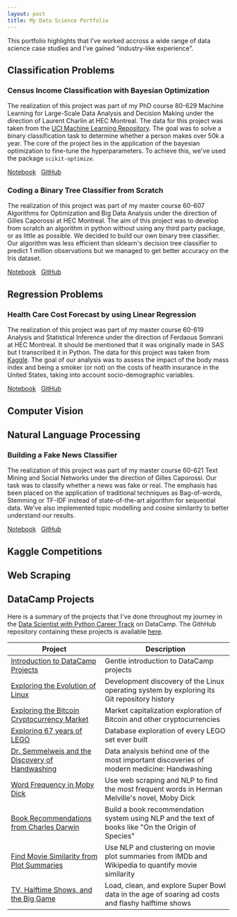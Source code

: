 ```yaml
---
layout: post
title: My Data Science Portfolio
---
```


This portfolio highlights that I’ve worked accross a wide range of data science case studies and I’ve gained “industry-like experience”.

## Classification Problems

### Census Income Classification with Bayesian Optimization

The realization of this project was part of my PhD course 80-629 Machine Learning for Large-Scale Data Analysis and Decision Making under the direction of Laurent Charlin at HEC Montreal. The data for this project was taken from the <a href="https://archive.ics.uci.edu/ml/datasets/census+income" target="_blank">UCI Machine Learning Repository</a>. The goal was to solve a binary classification task to determine whether a person makes over 50k a year. The core of the project lies in the application of the bayesian optimization  to fine-tune the hyperparameters. To achieve this, we've used the package `scikit-optimize`.

<a href="https://nbviewer.jupyter.org/github/florentfettu/Census-Income-Classification-With-Bayesian-Optimization/blob/master/Projet_final.ipynb" target="_blank">Notebook</a> &nbsp;
<a href="https://github.com/florentfettu/Census-Income-Classification-With-Bayesian-Optimization" target="_blank">GitHub</a>

### Coding a Binary Tree Classifier from Scratch

The realization of this project was part of my master course 60-607 Algorithms for Optimization and Big Data Analysis under the direction of Gilles Caporossi at HEC Montreal. The aim of this project was to develop from scratch an algorithm in python without using any third party package, or as little as possible. We decided to build our own binary tree classifier. Our algorithm was less efficient than sklearn's decision tree classifier to predict 1 million observations but we managed to get better accuracy on the Iris dataset.

<a href="https://nbviewer.jupyter.org/github/florentfettu/Binary-Tree-Classifier-From-Scratch/blob/master/arbre_decision_clean.ipynb" target="_blank">Notebook</a> &nbsp;
<a href="https://github.com/florentfettu/Binary-Tree-Classifier-From-Scratch" target="_blank">GitHub</a>

## Regression Problems

### Health Care Cost Forecast by using Linear Regression

The realization of this project was part of my master course 60-619 Analysis and Statistical Inference under the direction of Ferdaous Somrani at HEC Montreal. It should be mentioned that it was originally made in SAS but I transcribed it in Python. The data for this project was taken from <a href="https://www.kaggle.com/mirichoi0218/insurance" target="_blank">Kaggle</a>. The goal of our analysis was to assess the impact of the body mass index and being a smoker (or not) on the costs of health insurance in the United States, taking into account socio-demographic variables.

<a href="https://nbviewer.jupyter.org/github/florentfettu/Statistical-Inference-Analysis-Insurance/blob/master/Inference_project.ipynb" target="_blank">Notebook</a> &nbsp;
<a href="https://github.com/florentfettu/Statistical-Inference-Analysis-Insurance" target="_blank">GitHub</a>


## Computer Vision

## Natural Language Processing

### Building a Fake News Classifier

The realization of this project was part of my master course 60-621 Text Mining and Social Networks under the direction of Gilles Caporossi. Our task was to classify whether a news was fake or real. The emphasis has been placed on the application of traditional techniques as Bag-of-words, Stemming or TF-IDF instead of state-of-the-art algorithm for sequential data. We’ve also implemented topic modelling and cosine similarity to better understand our results.

<a href="https://nbviewer.jupyter.org/github/florentfettu/Building-A-Fake-News-Classifier/blob/master/code_final.ipynb" target="_blank">Notebook</a> &nbsp;
<a href="https://github.com/florentfettu/Building-A-Fake-News-Classifier" target="_blank">GitHub</a>

## Kaggle Competitions

## Web Scraping

## DataCamp Projects

Here is a summary of the projects that I've done throughout my journey in the <a href="https://www.datacamp.com/tracks/data-scientist-with-python" target="_blank">Data Scientist with Python Career Track</a> on DataCamp. The GithHub repository containing these projects is available <a href="https://github.com/florentfettu/DataCamp-Projects" target="_blank">here</a>. 

| Project | Description |
| ------------- | ------------- |
| <a href="https://nbviewer.jupyter.org/github/florentfettu/DataCamp-Projects/blob/master/Introduction%20to%20DataCamp%20Projects/notebook.ipynb" target="_blank">Introduction to DataCamp Projects </a> | Gentle introduction to DataCamp projects  |
| <a href="https://nbviewer.jupyter.org/github/florentfettu/DataCamp-Projects/blob/master/Exploring%20the%20Evolution%20of%20Linux/notebook.ipynb" target="_blank">Exploring the Evolution of Linux </a>  | Development discovery of the Linux operating system by exploring its Git repository history |
| <a href="https://nbviewer.jupyter.org/github/florentfettu/DataCamp-Projects/blob/master/Exploring%20the%20Bitcoin%20Cryptocurrency%20Market/notebook.ipynb" target="_blank">Exploring the Bitcoin Cryptocurrency Market </a> | Market capitalization exploration of Bitcoin and other cryptocurrencies |
| <a href="https://nbviewer.jupyter.org/github/florentfettu/DataCamp-Projects/blob/master/Exploring%2067%20years%20of%20LEGO/notebook.ipynb" target="_blank">Exploring 67 years of LEGO </a> | Database exploration of every LEGO set ever built |
| <a href="https://nbviewer.jupyter.org/github/florentfettu/DataCamp-Projects/blob/master/Dr.%20Semmelweis%20and%20the%20Discovery%20of%20Handwashing/notebook.ipynb" target="_blank">Dr. Semmelweis and the Discovery of Handwashing </a> | Data analysis behind one of the most important discoveries of modern medicine: Handwashing | 
| <a href="https://nbviewer.jupyter.org/github/florentfettu/DataCamp-Projects/blob/master/Word%20Frequency%20in%20Moby%20Dick/notebook.ipynb" target="_blank">Word Frequency in Moby Dick </a>| Use web scraping and NLP to find the most frequent words in Herman Melville's novel, Moby Dick |
| <a href="https://nbviewer.jupyter.org/github/florentfettu/DataCamp-Projects/blob/master/Book%20Recommendations%20from%20Charles%20Darwin/notebook.ipynb" target="_blank">Book Recommendations from Charles Darwin </a>| Build a book recommendation system using NLP and the text of books like "On the Origin of Species" |
| <a href="https://nbviewer.jupyter.org/github/florentfettu/DataCamp-Projects/blob/master/Find%20Movie%20Similarity%20from%20Plot%20Summaries/notebook.ipynb" target="_blank">Find Movie Similarity from Plot Summaries </a>| Use NLP and clustering on movie plot summaries from IMDb and Wikipedia to quantify movie similarity |
| <a href="https://nbviewer.jupyter.org/github/florentfettu/DataCamp-Projects/blob/master/TV%2C%20Halftime%20Shows%2C%20and%20the%20Big%20Game/notebook.ipynb" target="_blank">TV, Halftime Shows, and the Big Game </a> | Load, clean, and explore Super Bowl data in the age of soaring ad costs and flashy halftime shows |
